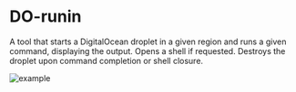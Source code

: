 DO-runin
========

A tool that starts a DigitalOcean droplet in a given region and runs a 
given command, displaying the output. Opens a shell if requested. 
Destroys the droplet upon command completion or shell closure.

![example](http://i.imgur.com/278ReVz.gif)
